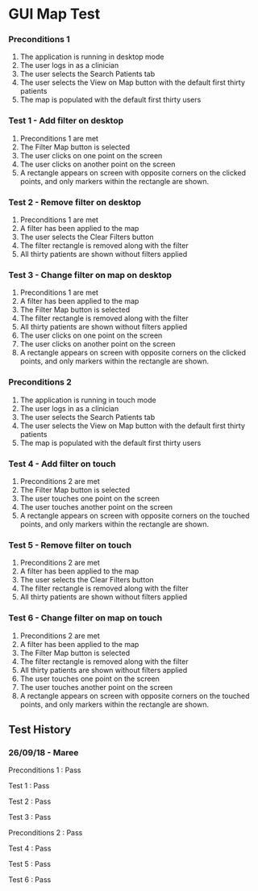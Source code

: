 # GUI Map Test

### Preconditions 1
1. The application is running in desktop mode
2. The user logs in as a clinician
3. The user selects the Search Patients tab
4. The user selects the View on Map button with the default first thirty patients
5. The map is populated with the default first thirty users

### Test 1 - Add filter on desktop
1. Preconditions 1 are met
2. The Filter Map button is selected
3. The user clicks on one point on the screen
4. The user clicks on another point on the screen
5. A rectangle appears on screen with opposite corners on the clicked points, and only markers within the rectangle are shown.

### Test 2 - Remove filter on desktop
1. Preconditions 1 are met
2. A filter has been applied to the map
3. The user selects the Clear Filters button
4. The filter rectangle is removed along with the filter
5. All thirty patients are shown without filters applied

### Test 3 - Change filter on map on desktop
1. Preconditions 1 are met
2. A filter has been applied to the map
3. The Filter Map button is selected
4. The filter rectangle is removed along with the filter
5. All thirty patients are shown without filters applied
6. The user clicks on one point on the screen
7. The user clicks on another point on the screen
8. A rectangle appears on screen with opposite corners on the clicked points, and only markers within the rectangle are shown.

### Preconditions 2
1. The application is running in touch mode
2. The user logs in as a clinician
3. The user selects the Search Patients tab
4. The user selects the View on Map button with the default first thirty patients
5. The map is populated with the default first thirty users

### Test 4 - Add filter on touch
1. Preconditions 2 are met
2. The Filter Map button is selected
3. The user touches one point on the screen
4. The user touches another point on the screen
5. A rectangle appears on screen with opposite corners on the touched points, and only markers within the rectangle are shown.

### Test 5 - Remove filter on touch
1. Preconditions 2 are met
2. A filter has been applied to the map
3. The user selects the Clear Filters button
4. The filter rectangle is removed along with the filter
5. All thirty patients are shown without filters applied

### Test 6 - Change filter on map on touch
1. Preconditions 2 are met
2. A filter has been applied to the map
3. The Filter Map button is selected
4. The filter rectangle is removed along with the filter
5. All thirty patients are shown without filters applied
6. The user touches one point on the screen
7. The user touches another point on the screen
8. A rectangle appears on screen with opposite corners on the touched points, and only markers within the rectangle are shown.

## Test History

### 26/09/18 - Maree

Preconditions 1 : Pass 

Test 1 : Pass

Test 2 : Pass

Test 3 : Pass

Preconditions 2 : Pass

Test 4 : Pass

Test 5 : Pass

Test 6 : Pass